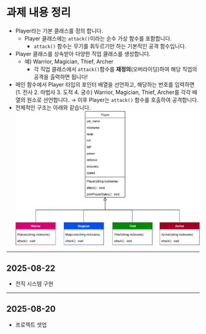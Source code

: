 # 과제 내용 정리
- Player라는 기본 클래스를 정의 합니다.
    - Player 클래스에는 `attack()`이라는 순수 가상 함수를 포함합니다.
        - `attack()` 함수는 무기를 휘두르기만 하는 기본적인 공격 함수입니다.
- Player 클래스를 상속받아 다양한 직업 클래스를 생성합니다.
    - 예) Warrior, Magician, Thief, Archer
        - 각 직업 클래스에서 `attack()`함수를 **재정의**(오버라이딩)하여 해당 직업의 공격을 출력하면 됩니다!
- 메인 함수에서 Player 타입의 포인터 배열을 선언하고, 해당하는 번호를 입력하면 (1. 전사 2. 마법사 3. 도적 4. 궁수)  Warrior, Magician, Thief, Archer를 각각 배열의 원소로 선언합니다. → 이후 Player는 `attack()` 함수를 호출하여 공격합니다.
- 전체적인 구조는 아래와 같습니다.
![alt text](image.png)
---
## 2025-08-22
- 전직 시스템 구현
---
## 2025-08-20
- 프로젝트 셋업